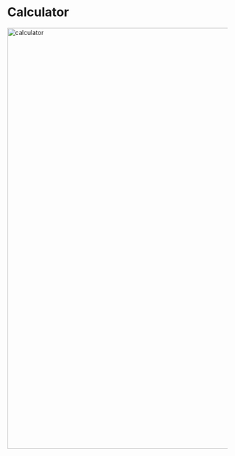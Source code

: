 <h1>Calculator</h1>

<img width="960" alt="calculator" src="https://user-images.githubusercontent.com/106135562/189525410-92a1e892-c524-4361-9c14-8c0789d6fc5b.png">
